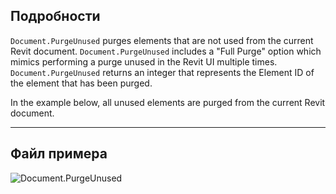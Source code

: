 ## Подробности
`Document.PurgeUnused` purges elements that are not used from the current Revit document. `Document.PurgeUnused` includes a "Full Purge" option which mimics performing a purge unused in the Revit UI multiple times. `Document.PurgeUnused` returns an integer that represents the Element ID of the element that has been purged.

In the example below, all unused elements are purged from the current Revit document.
___
## Файл примера

![Document.PurgeUnused](./Revit.Application.Document.PurgeUnused_img.jpg)
